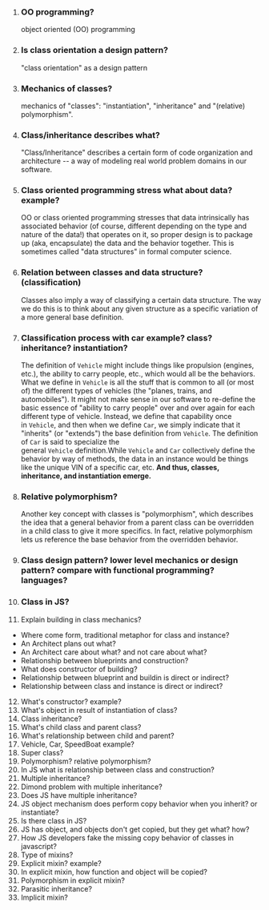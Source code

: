 1. ### OO programming?
   object oriented (OO) programming
2. ### Is class orientation a design pattern?
   "class orientation" as a design pattern
3. ### Mechanics of classes?
   mechanics of "classes": "instantiation", "inheritance" and "(relative) polymorphism".
4. ### Class/inheritance describes what?
   "Class/Inheritance" describes a certain form of code organization and architecture -- a way of modeling real world problem domains in our software.
5. ### Class oriented programming stress what about data? example?
   OO or class oriented programming stresses that data intrinsically has associated behavior (of course, different depending on the type and nature of the data!) that operates on it, so proper design is to package up (aka, encapsulate) the data and the behavior together. This is sometimes called "data structures" in formal computer science.
6. ### Relation between classes and data structure? (classification)
   Classes also imply a way of classifying a certain data structure. The way we do this is to think about any given structure as a specific variation of a more general base definition.
7. ### Classification process with car example? class? inheritance? instantiation?

   The definition of `Vehicle` might include things like propulsion (engines, etc.), the ability to carry people, etc., which would all be the behaviors. What we define in `Vehicle` is all the stuff that is common to all (or most of) the different types of vehicles (the "planes, trains, and automobiles").
   It might not make sense in our software to re-define the basic essence of "ability to carry people" over and over again for each different type of vehicle. Instead, we define that capability once in `Vehicle`, and then when we define `Car`, we simply indicate that it "inherits" (or "extends") the base definition from `Vehicle`. The definition of `Car` is said to specialize the general `Vehicle` definition.While `Vehicle` and `Car` collectively define the behavior by way of methods, the data in an instance would be things like the unique VIN of a specific car, etc.
   **And thus, classes, inheritance, and instantiation emerge.**

8. ### Relative polymorphism?
   Another key concept with classes is "polymorphism", which describes the idea that a general behavior from a parent class can be overridden in a child class to give it more specifics. In fact, relative polymorphism lets us reference the base behavior from the overridden behavior.
9. ### Class design pattern? lower level mechanics or design pattern? compare with functional programming? languages?

10. ### Class in JS?

11. Explain building in class mechanics?

- Where come form, traditional metaphor for class and instance?
- An Architect plans out what?
- An Architect care about what? and not care about what?
- Relationship between blueprints and construction?
- What does constructor of building?
- Relationship between blueprint and buildin is direct or indirect?
- Relationship between class and instance is direct or indirect?

12. What's constructor? example?
13. What's object in result of instantiation of class?
14. Class inheritance?
15. What's child class and parent class?
16. What's relationship between child and parent?
17. Vehicle, Car, SpeedBoat example?
18. Super class?
19. Polymorphism? relative polymorphism?
20. In JS what is relationship between class and construction?
21. Multiple inheritance?
22. Dimond problem with multiple inheritance?
23. Does JS have multiple inheritance?
24. JS object mechanism does perform copy behavior when you inherit? or instantiate?
25. Is there class in JS?
26. JS has object, and objects don't get copied, but they get what? how?
27. How JS developers fake the missing copy behavior of classes in javascript?
28. Type of mixins?
29. Explicit mixin? example?
30. In explicit mixin, how function and object will be copied?
31. Polymorphism in explicit mixin?
32. Parasitic inheritance?
33. Implicit mixin?
